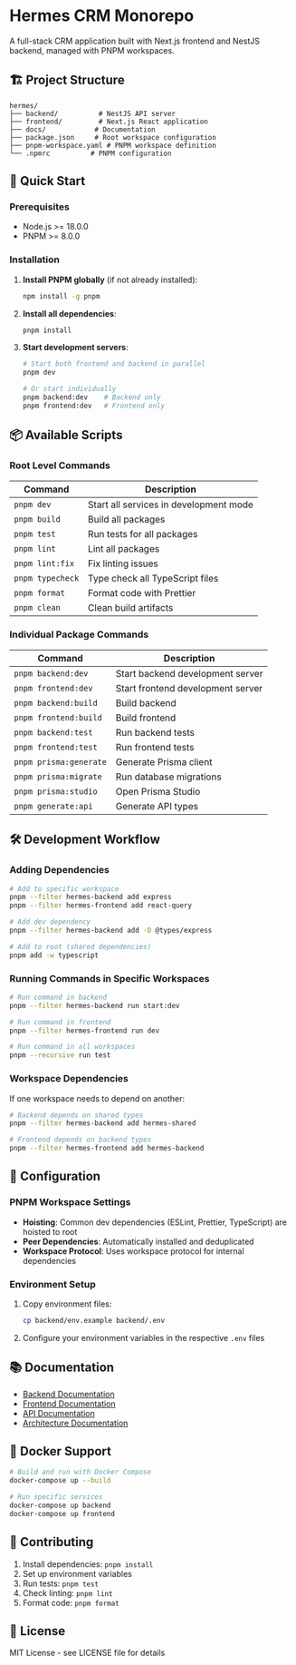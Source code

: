 # Hermes CRM Monorepo

A full-stack CRM application built with Next.js frontend and NestJS backend, managed with PNPM workspaces.

## 🏗️ Project Structure

```
hermes/
├── backend/          # NestJS API server
├── frontend/         # Next.js React application
├── docs/            # Documentation
├── package.json     # Root workspace configuration
├── pnpm-workspace.yaml # PNPM workspace definition
└── .npmrc          # PNPM configuration
```

## 🚀 Quick Start

### Prerequisites

- Node.js >= 18.0.0
- PNPM >= 8.0.0

### Installation

1. **Install PNPM globally** (if not already installed):
   ```bash
   npm install -g pnpm
   ```

2. **Install all dependencies**:
   ```bash
   pnpm install
   ```

3. **Start development servers**:
   ```bash
   # Start both frontend and backend in parallel
   pnpm dev
   
   # Or start individually
   pnpm backend:dev    # Backend only
   pnpm frontend:dev   # Frontend only
   ```

## 📦 Available Scripts

### Root Level Commands

| Command | Description |
|---------|-------------|
| `pnpm dev` | Start all services in development mode |
| `pnpm build` | Build all packages |
| `pnpm test` | Run tests for all packages |
| `pnpm lint` | Lint all packages |
| `pnpm lint:fix` | Fix linting issues |
| `pnpm typecheck` | Type check all TypeScript files |
| `pnpm format` | Format code with Prettier |
| `pnpm clean` | Clean build artifacts |

### Individual Package Commands

| Command | Description |
|---------|-------------|
| `pnpm backend:dev` | Start backend development server |
| `pnpm frontend:dev` | Start frontend development server |
| `pnpm backend:build` | Build backend |
| `pnpm frontend:build` | Build frontend |
| `pnpm backend:test` | Run backend tests |
| `pnpm frontend:test` | Run frontend tests |
| `pnpm prisma:generate` | Generate Prisma client |
| `pnpm prisma:migrate` | Run database migrations |
| `pnpm prisma:studio` | Open Prisma Studio |
| `pnpm generate:api` | Generate API types |

## 🛠️ Development Workflow

### Adding Dependencies

```bash
# Add to specific workspace
pnpm --filter hermes-backend add express
pnpm --filter hermes-frontend add react-query

# Add dev dependency
pnpm --filter hermes-backend add -D @types/express

# Add to root (shared dependencies)
pnpm add -w typescript
```

### Running Commands in Specific Workspaces

```bash
# Run command in backend
pnpm --filter hermes-backend run start:dev

# Run command in frontend
pnpm --filter hermes-frontend run dev

# Run command in all workspaces
pnpm --recursive run test
```

### Workspace Dependencies

If one workspace needs to depend on another:

```bash
# Backend depends on shared types
pnpm --filter hermes-backend add hermes-shared

# Frontend depends on backend types
pnpm --filter hermes-frontend add hermes-backend
```

## 🔧 Configuration

### PNPM Workspace Settings

- **Hoisting**: Common dev dependencies (ESLint, Prettier, TypeScript) are hoisted to root
- **Peer Dependencies**: Automatically installed and deduplicated
- **Workspace Protocol**: Uses workspace protocol for internal dependencies

### Environment Setup

1. Copy environment files:
   ```bash
   cp backend/env.example backend/.env
   ```

2. Configure your environment variables in the respective `.env` files

## 📚 Documentation

- [Backend Documentation](./backend/README.md)
- [Frontend Documentation](./frontend/README.md)
- [API Documentation](./docs/API.md)
- [Architecture Documentation](./docs/ARCHITECTURE.md)

## 🐳 Docker Support

```bash
# Build and run with Docker Compose
docker-compose up --build

# Run specific services
docker-compose up backend
docker-compose up frontend
```

## 🤝 Contributing

1. Install dependencies: `pnpm install`
2. Set up environment variables
3. Run tests: `pnpm test`
4. Check linting: `pnpm lint`
5. Format code: `pnpm format`

## 📄 License

MIT License - see LICENSE file for details 